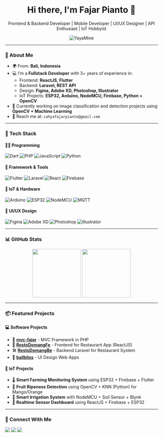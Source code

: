 <h1 align="center">Hi there, I'm Fajar Pianto 👋</h1>
<p align="center">Frontend & Backend Developer | Mobile Developer | UI/UX Designer | API Enthusiast | IoT Hobbyist</p>

<p align="center">
  <img src="https://komarev.com/ghpvc/?username=YayaMine&label=Profile%20views&color=0e75b6&style=flat" alt="YayaMine" />
</p>

---

### 🧠 About Me

- 🌍 From: **Bali, Indonesia**
- 💻 I’m a **Fullstack Developer** with 3+ years of experience in:
  - Frontend: **ReactJS, Flutter**
  - Backend: **Laravel, REST API**
  - Design: **Figma, Adobe XD, Photoshop, Illustrator**
  - IoT Projects: **ESP32, Arduino, NodeMCU, Firebase, Python + OpenCV**
- 🧪 Currently working on image classification and detection projects using **OpenCV + Machine Learning**
- 📧 Reach me at: `cahyafajarpianto@gmail.com`

---

### 🚀 Tech Stack

#### 👨‍💻 Programming
![Dart](https://img.shields.io/badge/-Dart-0175C2?style=flat-square&logo=dart&logoColor=white)
![PHP](https://img.shields.io/badge/-PHP-777BB4?style=flat-square&logo=php&logoColor=white)
![JavaScript](https://img.shields.io/badge/-JavaScript-F7DF1E?style=flat-square&logo=javascript&logoColor=black)
![Python](https://img.shields.io/badge/-Python-3776AB?style=flat-square&logo=python&logoColor=white)

#### 📱 Framework & Tools
![Flutter](https://img.shields.io/badge/-Flutter-02569B?style=flat-square&logo=flutter&logoColor=white)
![Laravel](https://img.shields.io/badge/-Laravel-FF2D20?style=flat-square&logo=laravel&logoColor=white)
![React](https://img.shields.io/badge/-React-20232A?style=flat-square&logo=react&logoColor=61DAFB)
![Firebase](https://img.shields.io/badge/-Firebase-FFCA28?style=flat-square&logo=firebase&logoColor=black)

#### 🤖 IoT & Hardware
![Arduino](https://img.shields.io/badge/-Arduino-00979D?style=flat-square&logo=arduino&logoColor=white)
![ESP32](https://img.shields.io/badge/-ESP32-333333?style=flat-square&logo=espressif&logoColor=white)
![NodeMCU](https://img.shields.io/badge/-NodeMCU-111111?style=flat-square&logo=lua&logoColor=white)
![MQTT](https://img.shields.io/badge/-MQTT-660066?style=flat-square&logo=apachekafka&logoColor=white)

#### 🎨 UI/UX Design
![Figma](https://img.shields.io/badge/-Figma-F24E1E?style=flat-square&logo=figma&logoColor=white)
![Adobe XD](https://img.shields.io/badge/-Adobe%20XD-FF61F6?style=flat-square&logo=adobexd&logoColor=white)
![Photoshop](https://img.shields.io/badge/-Photoshop-31A8FF?style=flat-square&logo=adobephotoshop&logoColor=white)
![Illustrator](https://img.shields.io/badge/-Illustrator-FF9A00?style=flat-square&logo=adobeillustrator&logoColor=white)

---

### 📊 GitHub Stats

<p align="center">
  <img src="https://github-readme-stats.vercel.app/api?username=YayaMine&show_icons=true&theme=tokyonight&hide_title=true&count_private=true" height="160"/>
  <img src="https://github-readme-stats.vercel.app/api/top-langs/?username=YayaMine&layout=compact&theme=tokyonight" height="160"/>
</p>

---

### 📦 Featured Projects

#### 💻 Software Projects
- 🔧 **[mvc-fajar](https://github.com/YayaMine/mvc-fajar)** - MVC Framework in PHP
- 📱 **[RestoDomangFe](https://github.com/YayaMine/RestoDomangFe)** - Frontend for Restaurant App (ReactJS)
- 🛠️ **[RestoDomangBe](https://github.com/YayaMine/RestoDomangBe)** - Backend Laravel for Restaurant System
- 🎨 **[bailbliss](https://github.com/YayaMine/bailbliss)** - UI Design Web Apps

#### 📡 IoT Projects
- 🌡️ **Smart Farming Monitoring System** using ESP32 + Firebase + Flutter
- 📸 **Fruit Ripeness Detection** using OpenCV + KNN (Python) for Mango/Orange
- 🚰 **Smart Irrigation System** with NodeMCU + Soil Sensor + Blynk
- 📶 **Realtime Sensor Dashboard** using ReactJS + Firebase + ESP32

---

### 🔗 Connect With Me

<p>
  <a href="mailto:cahyafajarpianto@gmail.com"><img src="https://img.shields.io/badge/-Email-red?style=flat-square&logo=gmail&logoColor=white"></a>
  <a href="https://www.linkedin.com/in/fajarpianto" target="_blank"><img src="https://img.shields.io/badge/-LinkedIn-blue?style=flat-square&logo=linkedin&logoColor=white"></a>
  <a href="https://github.com/YayaMine"><img src="https://img.shields.io/badge/-GitHub-black?style=flat-square&logo=github&logoColor=white"></a>
</p>
